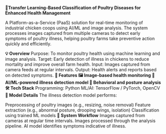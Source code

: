 **🐔Transfer Learning-Based Classification of Poultry Diseases for Enhanced Health Management**

A Platform-as-a-Service (PaaS) solution for real-time monitoring of industrial chicken coops using AI/ML and image analysis.
The system processes images captured from multiple cameras to detect early symptoms of poultry illness, helping poultry farms take preventive action quickly and efficiently.

**💡 Overview**
Purpose: To monitor poultry health using machine learning and image analysis.
Target: Early detection of illness in chickens to reduce mortality and improve overall farm health.
Input: Images captured from camera feeds at regular intervals.
Output: Health alerts and reports based on detected symptoms.
**🚀 Features
🖼️ Image-based health monitoring
🧠 AI/ML-powered illness detection model
🐔 Behavioral and posture analysis
🛠️ Tech Stack**
Programming: Python
ML/AI: TensorFlow / PyTorch, OpenCV
**🤖 Model Details**
The illness detection model performs:

Preprocessing of poultry images (e.g., resizing, noise removal)
Feature extraction (e.g., abnormal posture, drooping wings, isolation)
Classification using trained ML models
**📸 System Workflow**
Images captured from cameras at regular time intervals.
Images processed through the analysis pipeline.
AI model identifies symptoms indicative of illness.
